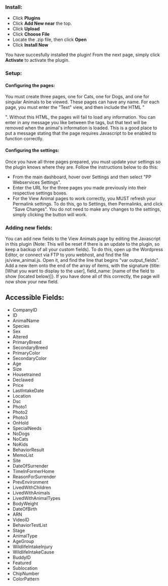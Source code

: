 ### Install: 
* Click **Plugins**
* Click **Add New near** the top. 
* Click **Upload**
* Click **Choose File**
* Locate the .zip file, then click **Open**
* Click **Install Now**

You have succesfully installed the plugin! From the next page, simply click **Activate** to activate the plugin. 

### Setup:

#### Configuring the pages:
You must create three pages, one for Cats, one for Dogs, and one for singular Animals to be viewed. These pages can have any name. For each page, you must enter the "Text" view, and then include the HTML "<div id="animal"></div>". Without this HTML, the pages will fail to load any information. You can enter in any message you like between the tags, but that text will be removed when the animal's information is loaded. This is a good place to put a message stating that the page requires Javascript to be enabled to function correctly. 
#### Configuring the settings:
Once you have all three pages prepared, you must update your settings so the plugin knows where they are. Follow the instructions below to do this:
* From the main dashboard, hover over Settings and then select "PP Webservices Settings". 
* Enter the URL for the three pages you made previously into their respective settings boxes.
* For the View Animal pages to work correctly, you MUST refresh your Permalink settings. To do this, go to Settings, then Permalinks, and click "Save Changes". You do not need to make any changes to the settings, simply clicking the button will work.

### Adding new fields:
You can add new fields to the View Animals page by editing the Javascript in this plugin (Note: This will be reset if there is an update to the plugin, so keep a backup of all your custom fields). To do this, open up the Wordpress Editor, or connect via FTP to yoru webhost, and find the file js/view_animal.js. Open it, and find the line that begins "var output_fields". Add a new item onto the end of the array of items, with the signature {title: [What you want to display to the user], field_name: [name of the field to show (located below)]}. If you have done all of this correctly, the page will now show your new field.

## Accessible Fields:
*  CompanyID
* ID
* AnimalName
* Species
* Sex
* Altered
* PrimaryBreed
* SecondaryBreed
* PrimaryColor
* SecondaryColor
* Age
* Size
* Housetrained
* Declawed
* Price
* LastIntakeDate
* Location
* Dsc
* Photo1
* Photo2
* Photo3
* OnHold
* SpecialNeeds
* NoDogs
* NoCats
* NoKids
* BehaviorResult
* MemoList
* Site
* DateOfSurrender
* TimeInFormerHome
* ReasonForSurrender
* PrevEnvironment
* LivedWithChildren
* LivedWithAnimals
* LivedWithAnimalTypes
* BodyWeight
* DateOfBirth
* ARN
* VideoID
* BehaviorTestList
* Stage
* AnimalType
* AgeGroup
* WildlifeIntakeInjury
* WildlifeIntakeCause
* BuddyID
* Featured
* Sublocation
* ChipNumber
* ColorPattern
